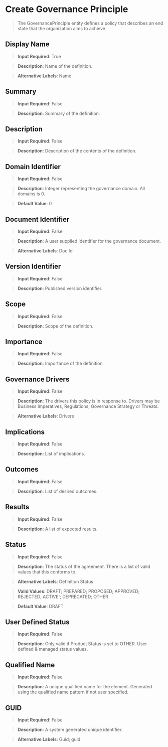 # **Create Governance Principle**
>	The GovernancePrinciple entity defines a policy that describes an end state that the organization aims to achieve. 

## **Display Name**
>	**Input Required**: True

>	**Description**: Name of the  definition.

>	**Alternative Labels**: Name


## **Summary**
>	**Input Required**: False

>	**Description**: Summary of the definition.


## **Description**
>	**Input Required**: False

>	**Description**: Description of the contents of the definition.


## **Domain Identifier**
>	**Input Required**: False

>	**Description**: Integer representing the governance domain. All domains is 0.

>	**Default Value**: 0


## **Document Identifier**
>	**Input Required**: False

>	**Description**: A user supplied identifier for the governance document.

>	**Alternative Labels**: Doc Id


## **Version Identifier**
>	**Input Required**: False

>	**Description**: Published  version identifier.


## **Scope**
>	**Input Required**: False

>	**Description**: Scope of the definition.


## **Importance**
>	**Input Required**: False

>	**Description**: Importance of the definition.


## **Governance Drivers**
>	**Input Required**: False

>	**Description**: The drivers this policy is in response to. Drivers may be Business Imperatives, Regulations, Governance Strategy or Threats.

>	**Alternative Labels**: Drivers


## **Implications**
>	**Input Required**: False

>	**Description**: List of implications.


## **Outcomes**
>	**Input Required**: False

>	**Description**: List of desired outcomes.


## **Results**
>	**Input Required**: False

>	**Description**: A list of expected results.


## **Status**
>	**Input Required**: False

>	**Description**: The status of the agreement. There is a list of valid values that this conforms to.

>	**Alternative Labels**: Definition Status

>	**Valid Values**: DRAFT; PREPARED; PROPOSED; APPROVED; REJECTED; ACTIVE'; DEPRECATED; OTHER

>	**Default Value**: DRAFT


## **User Defined Status**
>	**Input Required**: False

>	**Description**: Only valid if Product Status is set to OTHER. User defined & managed status values.


## **Qualified Name**
>	**Input Required**: False

>	**Description**: A unique qualified name for the element. Generated using the qualified name pattern  if not user specified.


## **GUID**
>	**Input Required**: False

>	**Description**: A system generated unique identifier.

>	**Alternative Labels**: Guid; guid

